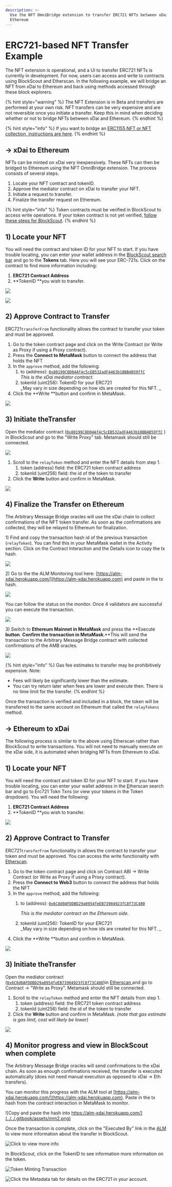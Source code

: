 ```yaml
---
description: >-
  Use the NFT OmniBridge extension to transfer ERC721 NFTs between xDai and
  Ethereum
---
```


# ERC721-based NFT Transfer Example

The NFT extension is operational, and a UI to transfer ERC721 NFTs is currently in development. For now, users can access and write to contracts using BlockScout and Etherscan. In the following example, we will bridge an NFT from xDai to Ethereum and back using methods accessed through these block explorers.

{% hint style="warning" %}
The NFT Extension is in Beta and transfers are performed at your own risk. NFT transfers can be very expensive and are not reversible once you initiate a transfer. Keep this in mind when deciding whether or not to bridge NFTs between xDai and Ethereum.
{% endhint %}

{% hint style="info" %}
If you want to bridge an [ERC1155 NFT or NFT collection, instructions are here](eip1155-based-nft-transfer-example.md).
{% endhint %}

## -> xDai to Ethereum

NFTs can be minted on xDai very inexpensively. These NFTs can then be bridged to Ethereum using the NFT OmniBridge extension. The process consists of several steps.

1. Locate your NFT contract and tokenID.
2. Approve the mediator contract on xDai to transfer your NFT.
3. Initiate a request to transfer.
4. Finalize the transfer request on Ethereum.

{% hint style="info" %}
Token contracts must be verified in BlockScout to access write operations. If your token contract is not yet verified, [follow these steps for BlockScout](https://docs.blockscout.com/for-users/smart-contract-interaction/verifying-a-smart-contract).
{% endhint %}

## 1) Locate your NFT&#x20;

You will need the contract and token ID for your NFT to start. If you have trouble locating, you can enter your wallet address in the [BlockScout search bar](https://blockscout.com/poa/xdai) and go to the **Tokens** tab. Here you will see your ERC-721s.  Click on the contract to find more information including:

1. **ERC721 Contract Address**
2. **TokenID **you wish to transfer.

![](../../.gitbook/assets/NFTbridge1.png)

![](../../.gitbook/assets/NFT2.png)

## 2) Approve Contract to Transfer

ERC721`transferFrom` functionality allows the contract to transfer your token and must be approved.&#x20;

1. Go to the token contract page and click on the Write Contract (or Write as Proxy if using a Proxy contract).&#x20;
2. Press the **Connect to MetaMask** button to connect the address that holds the NFT
3. In the `approve` method, add the following:
   1. to (address): [`0x80199C8D04Af4c5cEB532adF4463b18BB4B59ffC`](https://blockscout.com/poa/xdai/address/0x80199C8D04Af4c5cEB532adF4463b18BB4B59ffC) \
      _This is the xDai mediator contract._
   2. tokenId (uint256): TokenID for your ERC721\
      _May vary in size depending on how ids are created for this NFT. _
4. &#x20;Click the **Write **button and confirm in MetaMask.

![](../../.gitbook/assets/NFT3.png)

## 3) Initiate theTransfer

Open the mediator contract ([`0x80199C8D04Af4c5cEB532adF4463b18BB4B59ffC`](https://blockscout.com/poa/xdai/address/0x80199C8D04Af4c5cEB532adF4463b18BB4B59ffC) )  in BlockScout and go to the "Write Proxy" tab. Metamask should still be connected.

![](../../.gitbook/assets/NFT5.png)

1. Scroll to the `relayToken` method and enter the NFT details from step 1.
   1. token (address) field: the ERC721 token contract address
   2. tokenId (uint256) field: the id of the token to transfer
2. Click the **Write** button and confirm in MetaMask.

![](../../.gitbook/assets/NFT6.png)

## 4) Finalize the Transfer on Ethereum

The Arbitrary Message Bridge oracles will use the xDai chain to collect confirmations of the NFT token transfer. As soon as the confirmations are collected, they will be relayed to Ethereum for finalization.

1\) Find and copy the transaction hash id of the previous transaction (`relayToken`). You can find this in your MetaMask wallet in the Activity section. Click on the Contract Interaction and the Details icon to copy the tx hash.

![](../../.gitbook/assets/NFT7.png)

2\) Go to the the ALM Monitoring tool here: [https://alm-xdai.herokuapp.com/](https://alm-xdai.herokuapp.com) and paste in the tx hash.

![](<../../.gitbook/assets/NFTalm1 (1).png>)

You can follow the status on the monitor. Once 4 validators are successful you can execute the transaction.

![](../../.gitbook/assets/NFTALM2.png)

3\) Switch to **Ethereum Mainnet in MetaMask** and press the **Execute **button**. **Confirm the transaction in MetaMask**.**This will send the transaction to the Arbitrary Message Bridge contract with collected confirmations of the AMB oracles.

![](../../.gitbook/assets/allmy.png)

{% hint style="info" %}
Gas fee estimates to transfer may be prohibitively expensive. Note:

* Fees will likely be significantly lower than the estimate.
* You can try return later when fees are lower and execute then. There is no time limit for the transfer.&#x20;
{% endhint %}

Once the transaction is verified and included in a block, the token will be transferred to the same account on Ethereum that called the `relayTokens` method.

## -> Ethereum to xDai

The following process is similar to the above using Etherscan rather than BlockScout to write transactions. You will not need to manually execute on the xDai side, it is automated when bridging NFTs from Ethereum to xDai.

## 1) Locate your NFT&#x20;

You will need the contract and token ID for your NFT to start. If you have trouble locating, you can enter your wallet address in the [E](https://blockscout.com/poa/xdai)therscan search bar and go to Erc721 Tokn Txns (or view your tokens in the Token dropdown). You will need the following:

1. **ERC721 Contract Address**
2. **TokenID **you wish to transfer.

![](../../.gitbook/assets/etherscan1.png)

## 2) Approve Contract to Transfer

ERC721`transferFrom` functionality in allows the contract to transfer your token and must be approved. You can access the write functionality with [Etherscan](https://etherscan.io).

1. Go to the token contract page and click on Contract ABI ->  Write Contract (or Write as Proxy if using a Proxy contract).&#x20;
2. Press the **Connect to Web3** button to connect the address that holds the NFT
3. In the `approve` method, add the following:
   1.  to (address): [`0x6C8d0AFDDBD29a0954feEB73904923fC8f73C480`](https://etherscan.io/address/0x6C8d0AFDDBD29a0954feEB73904923fC8f73C480)

       _This is the mediator contract on the Ethereum side._
   2. tokenId (uint256): TokenID for your ERC721\
      _May vary in size depending on how ids are created for this NFT. _
4. &#x20;Click the **Write **button and confirm in MetaMask.

![](../../.gitbook/assets/etherscan-2.png)

## 3) Initiate theTransfer

Open the mediator contract ([`0x6C8d0AFDDBD29a0954feEB73904923fC8f73C480`](https://etherscan.io/address/0x6C8d0AFDDBD29a0954feEB73904923fC8f73C480))in [Etherscan ](https://etherscan.io)and go to Contract -> "Write as Proxy". Metamask should still be connected.

1. Scroll to the `relayToken` method and enter the NFT details from step 1.
   1. token (address) field: the ERC721 token contract address
   2. tokenId (uint256) field: the id of the token to transfer
2. Click the **Write** button and confirm in MetaMask. _(note that gas estimate is gas limit, cost will likely be lower)_

![](../../.gitbook/assets/etherscan3.png)

## 4) Monitor progress and view in BlockScout when complete

The Arbitrary Message Bridge oracles will send confirmations to the xDai chain. As soon as enough confirmations received, the transfer is executed automatically (does not need manual execution as opposed to xDai -> Eth transfers).

You can monitor this progress with the ALM tool at [https://alm-xdai.herokuapp.com/](https://alm-xdai.herokuapp.com). Paste in the tx hash from the contract interaction in MetaMask to monitor.

![Copy and paste the hash into https://alm-xdai.herokuapp.com/](../../.gitbook/assets/mm2.png)

Once the transaction is complete, click on the "Executed By" link in the [ALM](https://alm-xdai.herokuapp.com) to view more information about the transfer in BlockScout.

![Click to view more info](../../.gitbook/assets/alm-1.png)

In BlockScout, click on the TokenID to see information more information on the token.

![Token Minting Transaction](<../../.gitbook/assets/bs-1 (1).png>)

![Click the Metadata tab for details on the ERC721 in your account.](<../../.gitbook/assets/bs-2 metadata.png>)
















